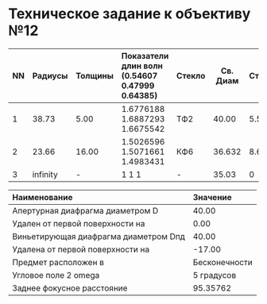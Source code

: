 # Техническое задание к объективу №12

| NN | Радиусы | Толщины | Показатели длин волн (0.54607 0.47999 0.64385) | Стекло | Св. Диам | Стрелки |
|:-- |:--------|:--------|:-----------------------------------------------|:-------|----------|---------|
| 1  | 38.73   | 5.00    | 1.6776188      1.6887293      1.6675542        |  ТФ2   | 40.00    | 5.564   |
| 2  | 23.66   | 16.00   | 1.5026596      1.5071661      1.4983431        |  КФ6   | 36.632   | 8.683   |
| 3  | infinity| -       | 1              1              1                | -      | 35.03    | 0       |

| Наименование                           | Значение        |
|:---------------------------------------|:----------------|
| Апертурная диафрагма диаметром D       | 40.00           |
| Удален от первой поверхности на        | 0.00            |
| Виньетирующая диафрагма диаметром Dпд  | 40.00           |
| Удалена от первой поверхности на       | -17.00          |
| Предмет расположен в                   | Бесконечности   |
| Угловое поле 2 omega                   | 5 градусов      |
| Заднее фокусное расстояние             | 95.35762        |
